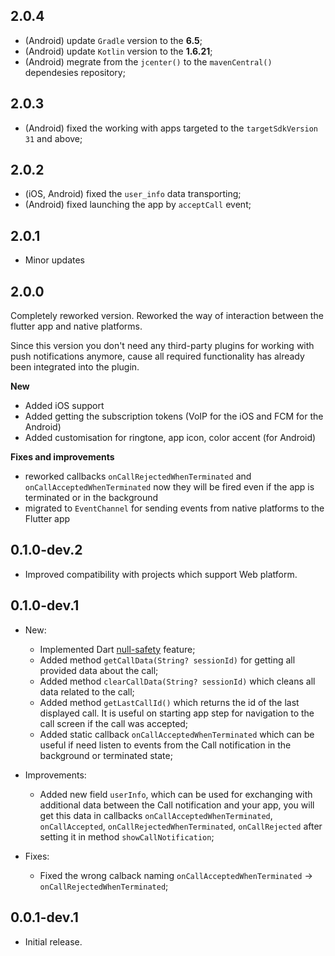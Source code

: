 ## 2.0.4

- (Android) update `Gradle` version to the **6.5**;
- (Android) update `Kotlin` version to the **1.6.21**;
- (Android) megrate from the `jcenter()` to the `mavenCentral()` dependesies repository;

## 2.0.3

- (Android) fixed the working with apps targeted to the `targetSdkVersion 31` and above;

## 2.0.2

- (iOS, Android) fixed the `user_info` data transporting;
- (Android) fixed launching the app by `acceptCall` event;

## 2.0.1

* Minor updates

## 2.0.0
Completely reworked version. Reworked the way of interaction between the flutter app and native platforms.

Since this version you don't need any third-party plugins for working with push notifications anymore, cause all required functionality has already been integrated into the plugin.

**New**
- Added iOS support
- Added getting the subscription tokens (VoIP for the iOS and FCM for the Android)
- Added customisation for ringtone, app icon, color accent (for Android)

**Fixes and improvements**
- reworked callbacks `onCallRejectedWhenTerminated` and `onCallAcceptedWhenTerminated` now they will be fired even if the app is terminated or in the background
- migrated to `EventChannel` for sending events from native platforms to the Flutter app

## 0.1.0-dev.2

* Improved compatibility with projects which support Web platform.

## 0.1.0-dev.1

* New:
    - Implemented Dart [null-safety](https://dart.dev/null-safety) feature;
    - Added method `getCallData(String? sessionId)` for getting all provided data about the call;
    - Added method `clearCallData(String? sessionId)` which cleans all data related to the call;
    - Added method `getLastCallId()` which returns the id of the last displayed call. It is useful on starting app step for navigation to the call screen if the call was accepted;
    - Added static callback `onCallAcceptedWhenTerminated` which can be useful if need listen to events from the Call notification in the background or terminated state;

* Improvements:
    - Added new field `userInfo`, which can be used for exchanging with additional data between the Call notification and your app, you will get this data in callbacks `onCallAcceptedWhenTerminated`, `onCallAccepted`, `onCallRejectedWhenTerminated`, `onCallRejected` after setting it in method `showCallNotification`;

* Fixes:
    - Fixed the wrong calback naming `onCallAcceptedWhenTerminated` -> `onCallRejectedWhenTerminated`;

## 0.0.1-dev.1

* Initial release.
